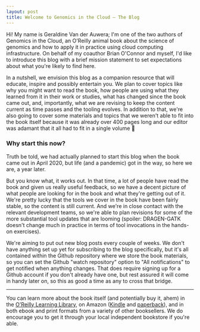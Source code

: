 ```yaml
---
layout: post
title: Welcome to Genomics in the Cloud — The Blog
---
```


Hi! My name is Geraldine Van der Auwera; I'm one of the two authors of Genomics in the Cloud, an O'Reilly animal book about the science of genomics and how to apply it in practice using cloud computing infrastructure. On behalf of my coauthor Brian O'Connor and myself, I'd like to introduce this blog with a brief mission statement to set expectations about what you're likely to find here. 

In a nutshell, we envision this blog as a companion resource that will educate, inspire and possibly entertain you. We plan to cover topics like why you might want to read the book, how people are using what they learned from it in their work or studies, what has changed since the book came out, and, importantly, what we are revising to keep the content current as time passes and the tooling evolves. In addition to that, we're also going to cover some materials and topics that we weren't able to fit into the book itself because it was already over 400 pages long and our editor was adamant that it all had to fit in a single volume 🤷 


### Why start this now?

Truth be told, we had actually planned to start this blog when the book came out in April 2020, but life (and a pandemic) got in the way, so here we are, a year later. 

But you know what, it works out. In that time, a lot of people have read the book and given us really useful feedback, so we have a decent picture of what people are looking for in the book and what they're getting out of it. We're pretty lucky that the tools we cover in the book have been fairly stable, so the content is still current. And we're in close contact with the relevant development teams, so we're able to plan revisions for some of the more substantial tool updates that are looming (spoiler: DRAGEN-GATK doesn't change much in practice in terms of tool invocations in the hands-on exercises). 

We're aiming to put out new blog posts every couple of weeks. We don't have anything set up yet for subscribing to the blog specifically, but it's all contained within the Github repository where we store the book materials, so you can set the Github "watch repository" option to "All notifications" to get notified when anything changes. That does require signing up for a Github account if you don't already have one, but rest assured it will come in handy later on, so this as good a time as any to cross that bridge.

----

You can learn more about the book itself (and potentially buy it, ahem) in the [O'Reilly Learning Library](https://oreil.ly/genomics-cloud), on Amazon ([Kindle](https://www.amazon.com/Genomics-Cloud-Using-Docker-Terra-ebook-dp-B086Q7D47V/dp/B086Q7D47V/) and [paperback](https://www.amazon.com/Genomics-Cloud-GATK-Spark-Docker/dp/1491975199)), and in both ebook and print formats from a variety of other booksellers. We do encourage you to get it through your local independent bookstore if you're able. 
